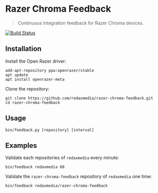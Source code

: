 Razer Chroma Feedback
=====================

> Continuous Integration feedback for Razer Chroma devices.

[![Build Status](https://img.shields.io/travis/redaxmedia/razer-chroma-feedback.svg)](https://travis-ci.org/redaxmedia/razer-chroma-feedback)


Installation
------------

Install the Open Razer driver:

```
add-apt-repository ppa:openrazer/stable
apt update
apt install openrazer-meta
```

Clone the repository:

```
git clone https://github.com/redaxmedia/razer-chroma-feedback.git
cd razer-chroma-feedback
```


Usage
-----

```
bin/feedback.py [repository] [interval]
```


Examples
--------

Validate each repositories of `redaxmedia` every minute:

```
bin/feedback redaxmedia 60
```

Validate the `razer-chroma-feedback` repository of `redaxmedia` one time:

```
bin/feedback redaxmedia/razer-chroma-feedback
```
